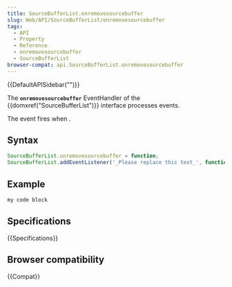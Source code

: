 ```yaml
---
title: SourceBufferList.onremovesourcebuffer
slug: Web/API/SourceBufferList/onremovesourcebuffer
tags:
  - API
  - Property
  - Reference
  - onremovesourcebuffer
  - SourceBufferList
browser-compat: api.SourceBufferList.onremovesourcebuffer
---
```

{{DefaultAPISidebar("")}}

The **`onremovesourcebuffer`** EventHandler of the {{domxref("SourceBufferList")}} interface processes  events.

The  event fires when .

## Syntax

```js
SourceBufferList.onremovesourcebuffer = function;
SourceBufferList.addEventListener('_Please replace this text_', function);
```

## Example

```js
my code block
```

## Specifications

{{Specifications}}

## Browser compatibility

{{Compat}}

